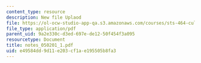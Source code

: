 ```yaml
---
content_type: resource
description: New file Uplaod
file: https://ol-ocw-studio-app-qa.s3.amazonaws.com/courses/sts-464-cultural-history-of-technology-spring-2005/e49584dd9d11e203cf1ae195505b8fa3_notes_050201_1.pdf
file_type: application/pdf
parent_uid: 9a2e330c-d3ed-697e-de12-50f454f3a095
resourcetype: Document
title: notes_050201_1.pdf
uid: e49584dd-9d11-e203-cf1a-e195505b8fa3
---
```

